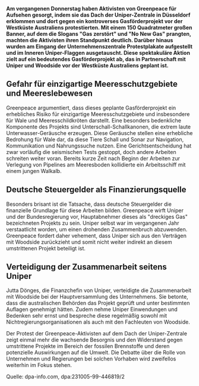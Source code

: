 **Am vergangenen Donnerstag haben Aktivisten von Greenpeace für Aufsehen gesorgt, indem sie das Dach der Uniper-Zentrale in Düsseldorf erklommen und dort gegen ein kontroverses Gasförderprojekt vor der Westküste Australiens protestierten. Mit einem 150 Quadratmeter großen Banner, auf dem die Slogans "Gas zerstört" und "No New Gas" prangten, machten die Aktivisten ihren Standpunkt deutlich. Darüber hinaus wurden am Eingang der Unternehmenszentrale Protestplakate aufgestellt und im Inneren Uniper-Flaggen ausgetauscht. Diese spektakuläre Aktion zielt auf ein bedeutendes Gasförderprojekt ab, das in Partnerschaft mit Uniper und Woodside vor der Westküste Australiens geplant ist.**

## Gefahr für einzigartige Meeresschutzgebiete und Meereslebewesen

Greenpeace argumentiert, dass dieses geplante Gasförderprojekt ein erhebliches Risiko für einzigartige Meeresschutzgebiete und insbesondere für Wale und Meeresschildkröten darstellt. Eine besonders bedenkliche Komponente des Projekts sind Unterschall-Schallkanonen, die extrem laute Unterwasser-Geräusche erzeugen. Diese Geräusche stellen eine erhebliche Bedrohung für Wale dar, da diese Tiere Schall und Sonar zur Navigation, Kommunikation und Nahrungssuche nutzen. Eine Gerichtsentscheidung hat zwar vorläufig die seismischen Tests gestoppt, doch andere Arbeiten schreiten weiter voran. Bereits kurze Zeit nach Beginn der Arbeiten zur Verlegung von Pipelines am Meeresboden kollidierte ein Arbeitsschiff mit einem jungen Walkalb.

## Deutsche Steuergelder als Finanzierungsquelle

Besonders brisant ist die Tatsache, dass deutsche Steuergelder die finanzielle Grundlage für diese Arbeiten bilden. Greenpeace wirft Uniper und der Bundesregierung vor, Hauptabnehmer dieses als "dreckiges Gas" bezeichneten Projekts zu sein. Uniper selbst war im vergangenen Jahr verstaatlicht worden, um einen drohenden Zusammenbruch abzuwenden. Greenpeace fordert daher vehement, dass Uniper sich aus den Verträgen mit Woodside zurückzieht und somit nicht weiter indirekt an diesem umstrittenen Projekt beteiligt ist.

## Verteidigung der Zusammenarbeit seitens Uniper

Jutta Dönges, die Finanzchefin von Uniper, verteidigte die Zusammenarbeit mit Woodside bei der Hauptversammlung des Unternehmens. Sie betonte, dass die australischen Behörden das Projekt geprüft und unter bestimmten Auflagen genehmigt hätten. Zudem nehme Uniper Einwendungen und Bedenken sehr ernst und bespreche diese regelmäßig sowohl mit Nichtregierungsorganisationen als auch mit den Fachleuten von Woodside.

Der Protest der Greenpeace-Aktivisten auf dem Dach der Uniper-Zentrale zeigt einmal mehr die wachsende Besorgnis und den Widerstand gegen umstrittene Projekte im Bereich der fossilen Brennstoffe und deren potenzielle Auswirkungen auf die Umwelt. Die Debatte über die Rolle von Unternehmen und Regierungen bei solchen Vorhaben wird zweifellos weiterhin im Fokus stehen.

Quelle: dpa-info.com, dpa:231005-99-446819/2
